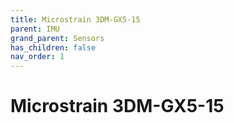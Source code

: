 ```yaml
---
title: Microstrain 3DM-GX5-15
parent: IMU
grand_parent: Sensors
has_children: false
nav_order: 1
---
```


# Microstrain 3DM-GX5-15

<!-- TODO -->

